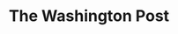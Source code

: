 ---
title: The Washington Post
abbr: WaPo
logo48: /img/WashingtonPost.png
web: https://www.washingtonpost.com/
feed: http://feeds.washingtonpost.com/rss/politics

wikipedia: The_Washington_Post
twitter: washingtonpost
facebook: washingtonpost
instagram: washingtonpost
youtube: WashingtonPost
tumblr: washingtonpost
googleplus: WashingtonPost
pinterest: washingtonpost
linkedin: company/the-washington-post

ratings:
 - id: 1-pinocchio
   name: 1 Pinocchio
   value: 1
   img: jpg
 - id: 2-pinocchios
   name: 2 Pinocchios
   value: 2
   img: jpg
 - id: 3-pinocchios
   name: 3 Pinocchios
   value: 3
   img: jpg
 - id: 4-pinocchios
   name: 4 Pinocchios
   value: 4
   img: jpg
---